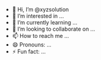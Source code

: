 - 👋 Hi, I’m @xyzsolution
- 👀 I’m interested in ...
- 🌱 I’m currently learning ...
- 💞️ I’m looking to collaborate on ...
- 📫 How to reach me ...
- 😄 Pronouns: ...
- ⚡ Fun fact: ...

<!---
xyzsolution/xyzsolution is a ✨ special ✨ repository because its `README.md` (this file) appears on your GitHub profile.
You can click the Preview link to take a look at your changes.
--->
